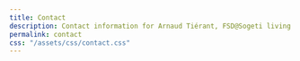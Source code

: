 ```yaml
---
title: Contact
description: Contact information for Arnaud Tiérant, FSD@Sogeti living and working in Montpellier, France.
permalink: contact
css: "/assets/css/contact.css"
---
```

